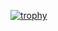 [![trophy](https://github-profile-trophy.vercel.app/?username=ispulkit)](https://github.com/ryo-ma/github-profile-trophy)
